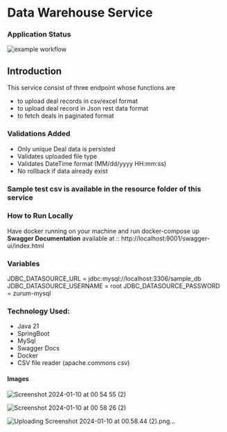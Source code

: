 # Data Warehouse Service

### Application Status

![example workflow](https://github.com/engrceey/Data-warehouse-migration/actions/workflows/maven.yml/badge.svg)

## Introduction
This service consist of three endpoint whose functions are
* to upload deal records in csv/excel format
* to upload deal record in Json rest data format
* to fetch deals in paginated format

### Validations Added
* Only unique Deal data is persisted
* Validates uploaded file type
* Validates DateTime format (MM/dd/yyyy HH:mm:ss)
* No rollback if data already exist

### Sample test csv is available in the resource folder of this service

### How to Run Locally
Have docker running on your machine and run docker-compose up
**Swagger Documentation** available at :: http://localhost:9001/swagger-ui/index.html

### Variables
JDBC_DATASOURCE_URL = jdbc:mysql://localhost:3306/sample_db
JDBC_DATASOURCE_USERNAME = root
JDBC_DATASOURCE_PASSWORD = zurum-mysql


### Technology Used:
* Java 21
* SpringBoot
* MySql
* Swagger Docs
* Docker
* CSV file reader (apache.commons csv)

#### Images


![Screenshot 2024-01-10 at 00 54 55 (2)](https://github.com/engrceey/Data-warehouse-migration/assets/50442301/a415ccd3-aafb-4c55-b3a5-00fd635b219f)


![Screenshot 2024-01-10 at 00 58 26 (2)](https://github.com/engrceey/Data-warehouse-migration/assets/50442301/f7d72c54-f6fc-437f-b348-e09eba135d8d)

![Uploading Screenshot 2024-01-10 at 00.58.44 (2).png…]()




